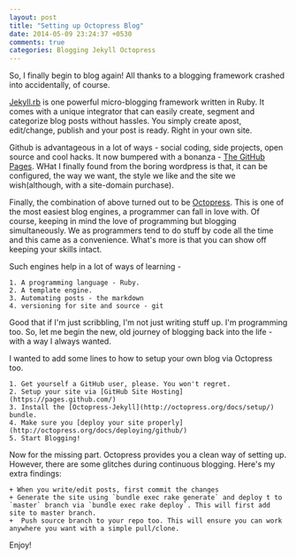```yaml
---
layout: post
title: "Setting up Octopress Blog"
date: 2014-05-09 23:24:37 +0530
comments: true
categories: Blogging Jekyll Octopress
---
```


So, I finally begin to blog again! All thanks to a blogging framework crashed into accidentally, of course.

[Jekyll.rb](http://jekyllrb.com/) is one powerful micro-blogging framework written in Ruby. It comes with a unique integrator that can easily create, segment and categorize blog posts without hassles. You simply create apost, edit/change, publish and your post is ready. Right in your own site.

Github is advantageous in a lot of ways - social coding, side projects, open source and cool hacks. It now bumpered with a bonanza - [The GitHub Pages](https://pages.github.com/). WHat I finally found from the boring wordpress is that, it can be configured, the way we want, the style we like and the site we wish(although, with a site-domain purchase).

Finally, the combination of above turned out to be [Octopress](http://octopress.org/). This is one of the most easiest blog engines, a programmer can fall in love with. Of course, keeping in mind the love of programming but blogging simultaneously. We as programmers tend to do stuff by code all the time and this came as a convenience. What's more is that you can show off keeping your skills intact.

Such engines help in a lot of ways of learning -

	1. A programming language - Ruby.
	2. A template engine.
	3. Automating posts - the markdown
	4. versioning for site and source - git

Good that if I'm just scribbling, I'm not just writing stuff up. I'm programming too. So, let me begin the new, old journey of blogging back into the life - with a way I always wanted. 

I wanted to add some lines to how to setup your own blog via Octopress too.

	1. Get yourself a GitHub user, please. You won't regret.
	2. Setup your site via [GitHub Site Hosting](https://pages.github.com/)
	3. Install the [Octopress-Jekyll](http://octopress.org/docs/setup/) bundle.
	4. Make sure you [deploy your site properly](http://octopress.org/docs/deploying/github/)
	5. Start Blogging!

Now for the missing part. Octopress provides you a clean way of setting up. However, there are some glitches during continuous blogging. Here's my extra findings:

	+ When you write/edit posts, first commit the changes
	+ Generate the site using `bundle exec rake generate` and deploy t to `master` branch via `bundle exec rake deploy`. This will first add site to master branch.
	+  Push source branch to your repo too. This will ensure you can work anywhere you want with a simple pull/clone.

Enjoy!
